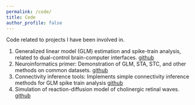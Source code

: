 ```yaml
---
permalink: /code/
title: Code
author_profile: false
---
```


Code related to projects I have been involved in.

1. Generalized linear model (GLM) estimation and spike-train analysis, related to dual-control brain-computer interfaces. [github](https://github.com/benlansdell/dualbci)
2. Neuroinformatics primer: Demonstration of GLM, STA, STC, and other methods on common datasets. [github](https://github.com/benlansdell/neuroinf)
3. Connectivity inference tools: Implements simple connectivity inference methods for GLM spike train analysis [github](https://github.com/benlansdell/connectivity)
4. Simulation of reaction-diffusion model of cholinergic retinal waves. [github](https://github.com/benlansdell/retinalwaves)
